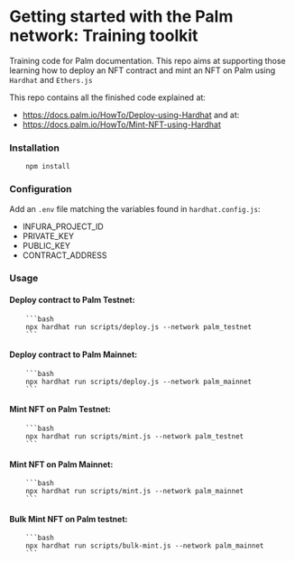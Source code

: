 # Getting started with the Palm network: Training toolkit

Training code for Palm documentation. This repo aims at supporting those learning how to deploy an NFT contract and mint an NFT on Palm using `Hardhat` and `Ethers.js`

This repo contains all the finished code explained at: 
* https://docs.palm.io/HowTo/Deploy-using-Hardhat
and at:
* https://docs.palm.io/HowTo/Mint-NFT-using-Hardhat

### Installation
        
        npm install

### Configuration

Add an `.env` file matching the variables found in `hardhat.config.js`:
* INFURA_PROJECT_ID
* PRIVATE_KEY
* PUBLIC_KEY
* CONTRACT_ADDRESS

### Usage

#### Deploy contract to Palm Testnet:
        
        ```bash
        npx hardhat run scripts/deploy.js --network palm_testnet
        ```

#### Deploy contract to Palm Mainnet:

        ```bash
        npx hardhat run scripts/deploy.js --network palm_mainnet
        ```
        
#### Mint NFT on Palm Testnet:

        ```bash
        npx hardhat run scripts/mint.js --network palm_testnet
        ```
        

#### Mint NFT on Palm Mainnet:

        ```bash
        npx hardhat run scripts/mint.js --network palm_mainnet
        ```
        

#### Bulk Mint NFT on Palm testnet:

        ```bash
        npx hardhat run scripts/bulk-mint.js --network palm_mainnet
        ```

